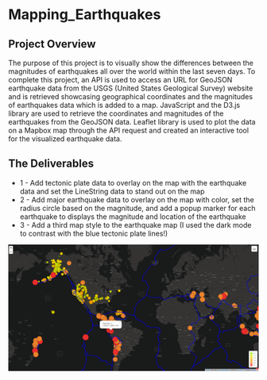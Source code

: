 # Mapping_Earthquakes

## Project Overview
The purpose of this project is to visually show the differences between the magnitudes of earthquakes all over the world within the last seven days. To complete this project, an API is used to access an URL for GeoJSON earthquake data from the USGS (United States Geological Survey) website and is retrieved showcasing geographical coordinates and the magnitudes of earthquakes data which is added to a map. JavaScript and the D3.js library are used to retrieve the coordinates and magnitudes of the earthquakes from the GeoJSON data. Leaflet library is used to plot the data on a Mapbox map through the API request and created an interactive tool for the visualized earthquake data.

## The Deliverables
* 1 - Add tectonic plate data to overlay on the map with the earthquake data and set the LineString data to stand out on the map
* 2 - Add major earthquake data to overlay on the map with color, set the radius circle based on the magnitude, and add a popup marker for each earthquake to displays the magnitude and location of the earthquake
* 3 - Add a third map style to the earthquake map (I used the dark mode to contrast with the blue tectonic plate lines!)

![Final_Earthquake_Challenge](https://github.com/Lora-Borja/Mapping_Earthquakes/blob/main/Earthquake_Challenge/static/image/Final_Earthquake_Challenge.PNG)